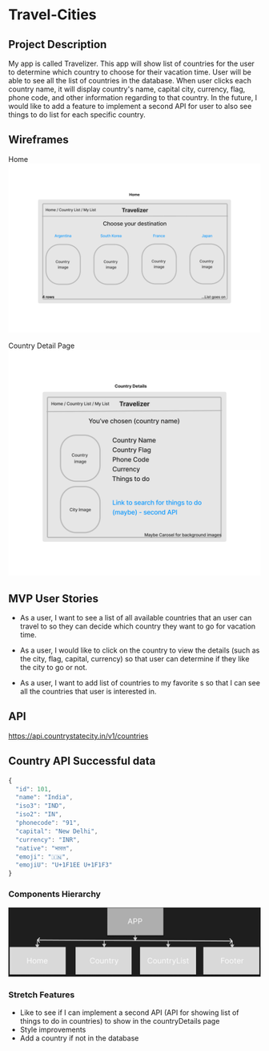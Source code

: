 # Travel-Cities

## Project Description
My app is called Travelizer. This app will show list of countries for the user to determine which country to choose for their vacation time. User will be able to see all the list of countries in the database. When user clicks each country name, it will display country's name, capital city, currency, flag, phone code, and other information regarding to that country. In the future, I would like to add a feature to implement a second API for user to also see things to do list for each specific country.

## Wireframes
Home
![Home Page Screenshot](https://github.com/Tiranoe/Travel-Cities/blob/main/travelworld/assets/Home%20wireframe.png?raw=true)

Country Detail Page
![Country Detail Page](https://github.com/Tiranoe/Travel-Cities/blob/main/travelworld/assets/Country%20Details.png?raw=true)

## MVP User Stories
* As a user, I want to see a list of all available countries that an user can travel to so they can decide which country they want to go for vacation time.

* As a user, I would like to click on the country to view the details (such as the city, flag, capital, currency) so that user can determine if they like the city to go or not.

* As a user, I want to add list of countries to my favorite s so that I can see all the countries that user is interested in.

## API
https://api.countrystatecity.in/v1/countries

## Country API Successful data
```javascript
{
  "id": 101,
  "name": "India",
  "iso3": "IND",
  "iso2": "IN",
  "phonecode": "91",
  "capital": "New Delhi",
  "currency": "INR",
  "native": "भारत",
  "emoji": "🇮🇳",
  "emojiU": "U+1F1EE U+1F1F3"
}
```

### Components Hierarchy
![Component Hierarchy](https://github.com/Tiranoe/Travel-Cities/blob/main/assets/Components%20Diagram.png?raw=true)


### Stretch Features
* Like to see if I can implement a second API (API for showing list of things to do in countries) to show in the countryDetails page
* Style improvements
* Add a country if not in the database